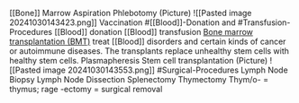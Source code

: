[[Bone]] Marrow Aspiration
Phlebotomy
	(Picture)
		![[Pasted image 20241030143423.png]]
Vaccination
#[[Blood]]-Donation and #Transfusion-Procedures
	[[Blood]] donation
	[[Blood]] transfusion
	[Bone marrow transplantation (BMT)]()
		treat [[Blood]] disorders and certain kinds of cancer or autoimmune diseases. The transplants replace unhealthy stem cells with healthy stem cells.
	Plasmapheresis
	Stem cell transplantation
		(Picture)
			![[Pasted image 20241030143553.png]]
#Surgical-Procedures
	Lymph Node Biopsy
	Lymph Node Dissection
	Splenectomy
	Thymectomy
		Thym/o- = thymus; rage
		-ectomy = surgical removal